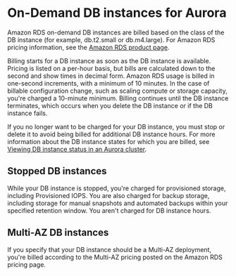 # On\-Demand DB instances for Aurora<a name="USER_OnDemandDBInstances"></a>

Amazon RDS on\-demand DB instances are billed based on the class of the DB instance \(for example, db\.t2\.small or db\.m4\.large\)\. For Amazon RDS pricing information, see the [Amazon RDS product page](https://aws.amazon.com/rds/pricing)\.

Billing starts for a DB instance as soon as the DB instance is available\. Pricing is listed on a per\-hour basis, but bills are calculated down to the second and show times in decimal form\. Amazon RDS usage is billed in one\-second increments, with a minimum of 10 minutes\. In the case of billable configuration change, such as scaling compute or storage capacity, you're charged a 10\-minute minimum\. Billing continues until the DB instance terminates, which occurs when you delete the DB instance or if the DB instance fails\.

If you no longer want to be charged for your DB instance, you must stop or delete it to avoid being billed for additional DB instance hours\. For more information about the DB instance states for which you are billed, see [Viewing DB instance status in an Aurora cluster](accessing-monitoring.md#Overview.DBInstance.Status)\.

## Stopped DB instances<a name="USER_OnDemandDBInstances.Stopped"></a>

While your DB instance is stopped, you're charged for provisioned storage, including Provisioned IOPS\. You are also charged for backup storage, including storage for manual snapshots and automated backups within your specified retention window\. You aren't charged for DB instance hours\.

## Multi\-AZ DB instances<a name="USER_OnDemandDBInstances.MultiAZ"></a>

If you specify that your DB instance should be a Multi\-AZ deployment, you're billed according to the Multi\-AZ pricing posted on the Amazon RDS pricing page\.